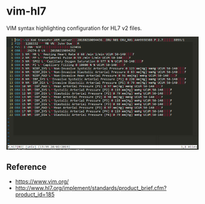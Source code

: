 # vim-hl7

VIM syntax highlighting configuration for HL7 v2 files.

![VIM Syntax](https://raw.githubusercontent.com/gitrust/vim-hl7/master/hl7.PNG)

## Reference

- https://www.vim.org/
- http://www.hl7.org/implement/standards/product_brief.cfm?product_id=185
